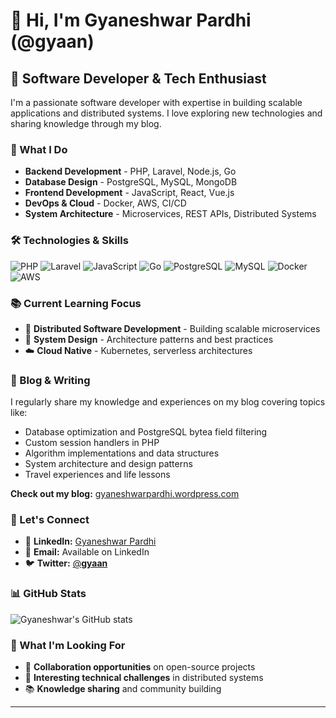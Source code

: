 # 👋 Hi, I'm Gyaneshwar Pardhi (@gyaan)

## 🚀 Software Developer & Tech Enthusiast

I'm a passionate software developer with expertise in building scalable applications and distributed systems. I love exploring new technologies and sharing knowledge through my blog.

### 💼 What I Do
- **Backend Development** - PHP, Laravel, Node.js, Go
- **Database Design** - PostgreSQL, MySQL, MongoDB
- **Frontend Development** - JavaScript, React, Vue.js
- **DevOps & Cloud** - Docker, AWS, CI/CD
- **System Architecture** - Microservices, REST APIs, Distributed Systems

### 🛠️ Technologies & Skills
![PHP](https://img.shields.io/badge/PHP-777BB4?style=for-the-badge&logo=php&logoColor=white)
![Laravel](https://img.shields.io/badge/Laravel-FF2D20?style=for-the-badge&logo=laravel&logoColor=white)
![JavaScript](https://img.shields.io/badge/JavaScript-F7DF1E?style=for-the-badge&logo=javascript&logoColor=black)
![Go](https://img.shields.io/badge/Go-00ADD8?style=for-the-badge&logo=go&logoColor=white)
![PostgreSQL](https://img.shields.io/badge/PostgreSQL-316192?style=for-the-badge&logo=postgresql&logoColor=white)
![MySQL](https://img.shields.io/badge/MySQL-4479A1?style=for-the-badge&logo=mysql&logoColor=white)
![Docker](https://img.shields.io/badge/Docker-2496ED?style=for-the-badge&logo=docker&logoColor=white)
![AWS](https://img.shields.io/badge/AWS-232F3E?style=for-the-badge&logo=amazon-aws&logoColor=white)

### 📚 Current Learning Focus
- 🌱 **Distributed Software Development** - Building scalable microservices
- 🔄 **System Design** - Architecture patterns and best practices
- ☁️ **Cloud Native** - Kubernetes, serverless architectures

### 📝 Blog & Writing
I regularly share my knowledge and experiences on my blog covering topics like:
- Database optimization and PostgreSQL bytea field filtering
- Custom session handlers in PHP
- Algorithm implementations and data structures
- System architecture and design patterns
- Travel experiences and life lessons

**Check out my blog:** [gyaneshwarpardhi.wordpress.com](https://gyaneshwarpardhi.wordpress.com/)

### 🤝 Let's Connect
- 💼 **LinkedIn:** [Gyaneshwar Pardhi](https://www.linkedin.com/in/gyaneshwar-pardhi/)
- 📧 **Email:** Available on LinkedIn
- 🐦 **Twitter:** [@__gyaan__](https://twitter.com/__gyaan__)

### 📊 GitHub Stats
![Gyaneshwar's GitHub stats](https://github-readme-stats.vercel.app/api?username=gyaan&show_icons=true&theme=radical)

### 🎯 What I'm Looking For
- 💞️ **Collaboration opportunities** on open-source projects
- 🚀 **Interesting technical challenges** in distributed systems
- 📚 **Knowledge sharing** and community building

---

<!---
gyaan/gyaan is a ✨ special ✨ repository because its `README.md` (this file) appears on your GitHub profile.
You can click the Preview link to take a look at your changes.
--->
